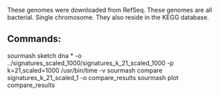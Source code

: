 These genomes were downloaded from RefSeq. These genomes are all bacterial. Single chromosome. They also reside in the KEGG database.

Commands:
-------------
sourmash sketch dna * -o ../signatures_scaled_1000/signatures_k_21_scaled_1000 -p k=21,scaled=1000
/usr/bin/time -v sourmash compare signatures_k_21_scaled_1 -o compare_results
sourmash plot compare_results
